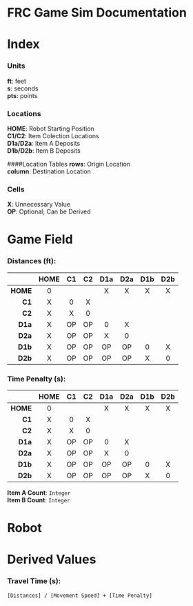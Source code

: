 # FRC Game Sim Documentation
# Index
### Units
**ft**: feet  
**s**: seconds  
**pts**: points  


### Locations
**HOME**: Robot Starting Position  
**C1/C2**: Item Colection Locations  
**D1a/D2a**: Item A Deposits  
**D1b/D2b**: Item B Deposits

####Location Tables
**rows**: Origin Location  
**column**: Destination Location

### Cells
**X**: Unnecessary Value  
**OP**: Optional; Can be Derived

# Game Field

### Distances (ft):
|          | HOME | C1  | C2  | D1a  | D2a  | D1b  | D2b  |
| --------:|:----:|:---:|:---:|:----:|:----:|:----:|:----:|
| **HOME** |   0  |     |     |  X   |  X   |  X   |  X   |    
| **C1**   |   X  |  0  |  X  |      |      |      |      |
| **C2**   |   X  |  X  |  0  |      |      |      |      |
| **D1a**  |   X  |  OP |  OP |  0   |  X   |      |      |
| **D2a**  |   X  |  OP |  OP |  X   |  0   |      |      |
| **D1b**  |   X  |  OP |  OP |  OP  |  OP  |  0   |  X   |
| **D2b**  |   X  |  OP |  OP |  OP  |  OP  |  X   |  0   |

### Time Penalty (s):
|          | HOME | C1  | C2  | D1a  | D2a  | D1b  | D2b  |
| --------:|:----:|:---:|:---:|:----:|:----:|:----:|:----:|
| **HOME** |   0  |     |     |  X   |  X   |  X   |  X   |    
| **C1**   |   X  |  0  |  X  |      |      |      |      |
| **C2**   |   X  |  X  |  0  |      |      |      |      |
| **D1a**  |   X  |  OP |  OP |  0   |  X   |      |      |
| **D2a**  |   X  |  OP |  OP |  X   |  0   |      |      |
| **D1b**  |   X  |  OP |  OP |  OP  |  OP  |  0   |  X   |
| **D2b**  |   X  |  OP |  OP |  OP  |  OP  |  X   |  0   |

**Item A Count**: `Integer`  
**Item B Count**: `Integer`

# Robot


# Derived Values

### Travel Time (s):
`[Distances] / [Movement Speed] + [Time Penalty]`
